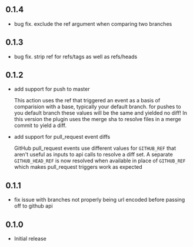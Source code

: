 ## 0.1.4

* bug fix. exclude the ref argument when comparing two branches
## 0.1.3 

* bug fix. strip ref for refs/tags as well as refs/heads
## 0.1.2

* add support for push to master
  
  This action uses the ref that triggered an event as a basis of comparision with a base, typically your default branch. for pushes to you default branch these values will be the same and yielded no diff! In this version the plugin uses the merge sha to resolve files in a merge commit to yield a diff.
 
* add support for pull_request event diffs

  GitHub pull_request events use different values for `GITHUB_REF`
  that aren't useful as inputs to api calls to resolve a diff set.
  A separate `GITHUB_HEAD_REF` is now resolved when available in place of `GITHUB_REF` which makes pull_request triggers work as expected

## 0.1.1

* fix issue with branches not properly being url encoded before passing off to github api

## 0.1.0

* Initial release
